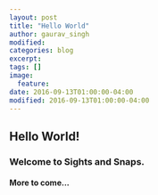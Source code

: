 ```yaml
---
layout: post
title: "Hello World"
author: gaurav_singh
modified:
categories: blog
excerpt:
tags: []
image:
  feature:
date: 2016-09-13T01:00:00-04:00
modified: 2016-09-13T01:00:00-04:00
---
```


## Hello World!

### Welcome to Sights and Snaps.

#### More to come...
